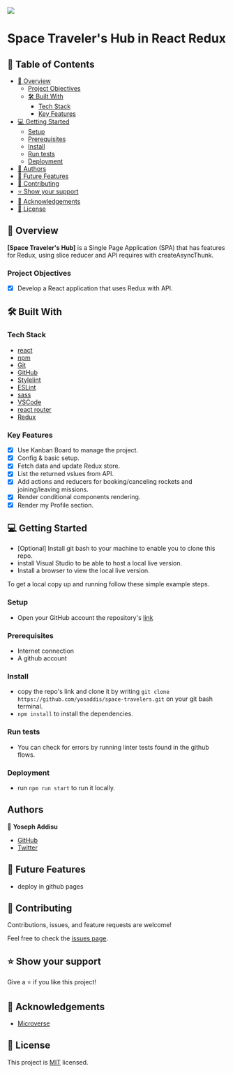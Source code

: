 ![](https://img.shields.io/badge/yosaddis-green)

# Space Traveler's Hub in React Redux

## 📗 Table of Contents

- [📖 Overview](#about-project)
  - [Project Objectives](#project-objectives)
  - [🛠 Built With](#built-with)
    - [Tech Stack](#tech-stack)
    - [Key Features](#key-features)
- [💻 Getting Started](#getting-started)
  - [Setup](#setup)
  - [Prerequisites](#prerequisites)
  - [Install](#install)
  - [Run tests](#run-tests)
  - [Deployment](#deployment)
- [👥 Authors](#authors)
- [🔭 Future Features](#future-features)
- [🤝 Contributing](#contributing)
- [⭐️ Show your support](#support)
- [🙏 Acknowledgements](#acknowledgements)
- [📝 License](#license)


## 📖 Overview <a name="about-project"></a>

**[Space Traveler's Hub]** is a Single Page Application (SPA) that has features for Redux, using slice reducer and API requires with createAsyncThunk.

### Project Objectives <a name="project-objectives"></a>

- [x] Develop a React application that uses Redux with API.

## 🛠 Built With <a name="built-with"></a>

### Tech Stack <a name="tech-stack"></a>

- [react](https://react.dev/)
- [npm](https://www.npmjs.com/)
- [Git](https://git-scm.com/)
- [GitHub](https://github.com)
- [Stylelint](https://stylelint.io/)
- [ESLint](https://eslint.org/)
- [sass](https://sass-lang.com/)
- [VSCode](https://code.visualstudio.com/)
- [react router](https://reactrouter.com/)
- [Redux](https://react-redux.js.org/)

### Key Features <a name="key-features"></a>

- [x] Use Kanban Board to manage the project.
- [x] Config & basic setup.
- [x] Fetch data and update Redux store.
- [x] List the returned vslues from API.
- [x] Add actions and reducers for booking/canceling  rockets and joining/leaving missions.
- [x] Render conditional components rendering.
- [x] Render my Profile section.

## 💻 Getting Started <a name="getting-started"></a>

- [Optional] Install git bash to your machine to enable you to clone this repo.
- install Visual Studio to be able to host a local live version.
- Install a browser to view the local live version.

To get a local copy up and running follow these simple example steps.
### Setup <a name="setup"></a>

- Open your GitHub account the repository's [link](https://github.com/yosaddis/space-travelers)

### Prerequisites <a name="prerequisites"></a>

- Internet connection
- A github account

### Install <a name="install"></a>

- copy the repo's link and clone it by writing `git clone https://github.com/yosaddis/space-travelers.git` on your git bash terminal.
- `npm install` to install the dependencies.

### Run tests <a name="run-tests"></a>

- You can check for errors by running linter tests found in the github flows.

### Deployment <a name="deployment"></a>

- run `npm run start` to run it locally.

## Authors <a name="authors"></a>

👤 **Yoseph Addisu**

- [GitHub](https://github.com/yosaddis)
- [Twitter](https://twitter.com/yosaddis)

## 🔭 Future Features <a name="future-features"></a>

- deploy in github pages

## 🤝 Contributing <a name="contributing"></a>

Contributions, issues, and feature requests are welcome!

Feel free to check the [issues page](../../issues/).

## ⭐️ Show your support <a name="support"></a>

Give a ⭐️ if you like this project!

## 🙏 Acknowledgements <a name="acknowledgements"></a>

- [Microverse](https://www.microverse.org/)

## 📝 License <a name="license"></a>
This project is [MIT](./LICENSE.md) licensed.